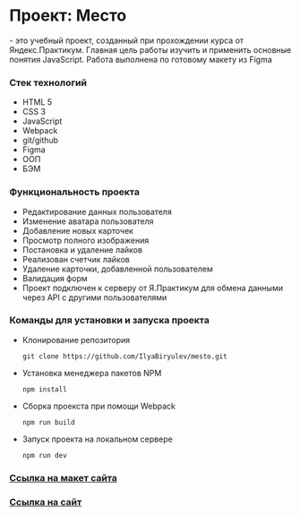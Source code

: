 <h1> Проект: Место</h1>
<p>- это учебный проект, созданный при прохождении курса от Яндекс.Практикум. Главная цель работы изучить и применить основные понятия JavaScript. Работа выполнена по готовому макету из Figma</p>

<h3>Стек технологий</h3>
<ul>
  <li>HTML 5</li>
  <li>CSS 3</li>
  <li>JavaScript</li>
  <li>Webpack</li>
  <li>git/github</li>
  <li>Figma</li>
  <li>ООП</li>
  <li>БЭМ</li>
</ul>

<h3>Функциональность проекта</h3>
<ul>
  <li>Редактирование данных пользователя</li>
  <li>Изменение аватара пользователя</li>
  <li>Добавление новых карточек</li>
  <li>Просмотр полного изображения</li>
  <li>Постановка и удаление лайков</li>
  <li>Реализован счетчик лайков</li>
  <li>Удаление карточки, добавленной пользователем</li>
  <li>Валидация форм</li>
  <li>Проект подключен к серверу от Я.Практикум для обмена данными через API с другими пользователями</li>
</ul>

<h3>Команды для установки и запуска проекта</h3>
<ul>
  <li>Клонирование репозитория</li>

  ```git clone https://github.com/IlyaBiryulev/mesto.git```

  <li>Установка менеджера пакетов NPM</li>

  ```npm install```

  <li>Сборка проекста при помощи Webpack</li>

  ```
  npm run build
  ```

  <li>Запуск проекта на локальном сервере</li>

  ```npm run dev```

</ul>

<h3><a href="https://www.figma.com/file/2cn9N9jSkmxD84oJik7xL7/JavaScript.-Sprint-4?node-id=0%3A1&t=rZ1yRexqgFY3MnVG-0">Ссылка на макет сайта</a></h3>
<h3><a href="https://ilyabiryulev.github.io/mesto/">Ссылка на сайт</a></h3>
